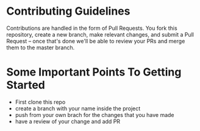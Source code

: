 # Contributing Guidelines

Contributions are handled in the form of Pull Requests. You fork this repository, create a new branch, make relevant changes, and submit a Pull Request – once that's done we'll be able to review your PRs and merge them to the master branch.

# Some Important Points To Getting Started

- First clone this repo
- create a branch with your name inside the project
- push from your own brach for the changes that you have made
- have a review of your change and add PR
